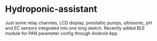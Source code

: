 # Hydroponic-assistant
 Just some relay channles, LCD display, presitaltic pumps, ultrasonic, pH and EC sensors integrated into one long sketch. Recently added BLE module for PAN parameter config through Android App.
